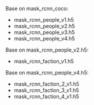 Base on mask_rcnn_coco:

- mask_rcnn_people_v1.h5
- mask_rcnn_people_v2.h5
- mask_rcnn_people_v3.h5
- mask_rcnn_people_v4.h5

Base on mask_rcnn_people_v2.h5:

- mask_rcnn_faction_v1.h5

Base on mask_rcnn_people_v4.h5:

- mask_rcnn_faction_2_v1.h5
- mask_rcnn_faction_3_v1.h5
- mask_rcnn_faction_4_v1.h5
